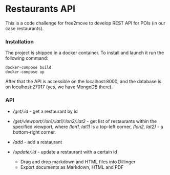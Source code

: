 # Restaurants API

This is a code challenge for free2move to develop REST API for POIs (in our case restaurants).

### Installation
The project is shipped in a docker container. To install and launch it run the following command:

```
docker-compose build
docker-compose up
```

After that the API is accessible on the localhost:8000, and the database is on localhost:27017 (yes, we have MongoDB there).

### API
* _/get/:id_ - get a restaurant by id
* _/get/viewport/:lon1/:lat1/:lon2/:lat2_ - get list of restaurants within the specified viewport, where _(lon1, lat1)_ is a top-left corner, _(lon2, lat2)_ - a bottom-right corner.
* _/add_ - add a restaurant
* _/update/:id_ - update a restaurant with a certain id

  - Drag and drop markdown and HTML files into Dillinger
  - Export documents as Markdown, HTML and PDF